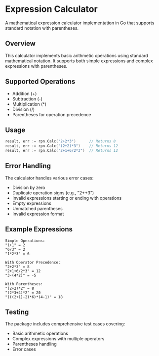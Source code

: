 # Expression Calculator

A mathematical expression calculator implementation in Go that supports standard notation with parentheses.

## Overview

This calculator implements basic arithmetic operations using standard mathematical notation. It supports both simple expressions and complex expressions with parentheses.

## Supported Operations

- Addition (+)
- Subtraction (-)
- Multiplication (\*)
- Division (/)
- Parentheses for operation precedence

## Usage

```go
result, err := rpn.Calc("2+2*3")      // Returns 8
result, err := rpn.Calc("(2+2)*3")    // Returns 12
result, err := rpn.Calc("2+1+6/2*3")  // Returns 12
```

## Error Handling

The calculator handles various error cases:

- Division by zero
- Duplicate operation signs (e.g., "2++3")
- Invalid expressions starting or ending with operations
- Empty expressions
- Unmatched parentheses
- Invalid expression format

## Example Expressions

```
Simple Operations:
"1+1" = 2
"6/3" = 2
"1*2*3" = 6

With Operator Precedence:
"2+2*3" = 8
"2+1+6/2*3" = 12
"3-(4*2)" = -5

With Parentheses:
"(2+2)*2" = 8
"(2*3+4)*2" = 20
"(((2+1)-2)*6)*(4-1)" = 18
```

## Testing

The package includes comprehensive test cases covering:

- Basic arithmetic operations
- Complex expressions with multiple operators
- Parentheses handling
- Error cases
